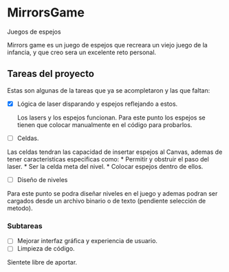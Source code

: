 # MirrorsGame
Juegos de espejos 

Mirrors game es un juego de espejos que recreara un viejo juego de la infancia, y que creo sera un excelente reto personal.

## Tareas del proyecto
Estas son algunas de la tareas que ya se acompletaron y las que faltan:

- [X] Lógica de laser disparando y espejos reflejando a estos.

    Los lasers y los espejos funcionan. Para este punto los espejos se tienen que colocar manualmente en el código para probarlos. 
    
- [ ] Celdas.

Las celdas tendran las capacidad de insertar espejos al Canvas, ademas de tener caracteristicas especificas como: 
    * Permitir y obstruir el paso del laser. 
    * Ser la celda meta del nivel.
    * Colocar espejos dentro de ellos.
    
- [ ] Diseño de niveles

Para este punto se podra diseñar niveles en el juego y ademas podran ser cargados desde un archivo binario o de texto
(pendiente selección de metodo).

### Subtareas
- [ ] Mejorar interfaz gráfica y experiencia de usuario.
- [ ] Limpieza de código.

Sientete libre de aportar.
